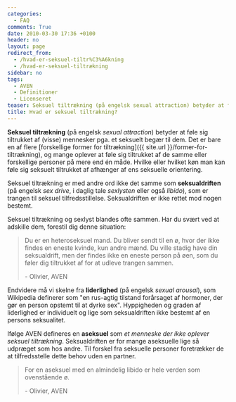 ```yaml
---
categories:
  - FAQ
comments: True
date: 2010-03-30 17:36 +0100
header: no
layout: page
redirect_from:
  - /hvad-er-seksuel-tiltr%C3%A6kning
  - /hvad-er-seksuel-tiltrækning
sidebar: no
tags:
  - AVEN
  - Definitioner
  - Licenseret
teaser: Seksuel tiltrækning (på engelsk sexual attraction) betyder at føle sig tiltrukket af (visse) mennesker pga. et seksuelt begær til dem. Det er bare en af flere forskellige former for tiltrækning, og mange oplever at føle sig tiltrukket af de samme eller forskellige personer på mere end én måde.
title: Hvad er seksuel tiltrækning?
---
```

**Seksuel tiltrækning** (på engelsk *sexual attraction*) betyder at føle sig tiltrukket af (visse) mennesker pga. et seksuelt begær til dem. Det er bare en af flere [forskellige former for tiltrækning]({{ site.url }}/former-for-tiltrækning), og mange oplever at føle sig tiltrukket af de samme eller forskellige personer på mere end én måde. Hvilke eller hvilket køn man kan føle sig seksuelt tiltrukket af afhænger af ens seksuelle orientering.

Seksuel tiltrækning er med andre ord ikke det samme som **seksualdriften** (på engelsk *sex drive*, i daglig tale *sexlysten* eller også *libido*), som er trangen til seksuel tilfredsstillelse. Seksualdriften er ikke rettet mod nogen bestemt.

Seksuel tiltrækning og sexlyst blandes ofte sammen. Har du svært ved at adskille dem, forestil dig denne situation:

> Du er en heteroseksuel mand. Du bliver sendt til en ø, hvor der ikke findes en eneste kvinde, kun andre mænd. Du ville stadig have din seksualdrift, men der findes ikke en eneste person på øen, som du føler dig tiltrukket af for at udleve trangen sammen.
> 
> \- Olivier, AVEN

Endvidere må vi skelne fra **liderlighed** (på engelsk *sexual arousal*), som Wikipedia definerer som "en rus-agtig tilstand forårsaget af hormoner, der gør en person opstemt til at dyrke sex". Hyppigheden og graden af liderlighed er individuelt og lige som seksualdriften ikke bestemt af en persons seksualitet.

Ifølge AVEN defineres en **aseksuel** som *et menneske der ikke oplever seksuel tiltrækning*. Seksualdriften er 
for mange aseksuelle lige så udpræget som hos andre. Til forskel fra seksuelle personer foretrækker de at tilfredsstelle dette behov 
uden en partner.

> For en aseksuel med en almindelig libido er hele verden som ovenstående ø.
> 
> \- Olivier, AVEN
